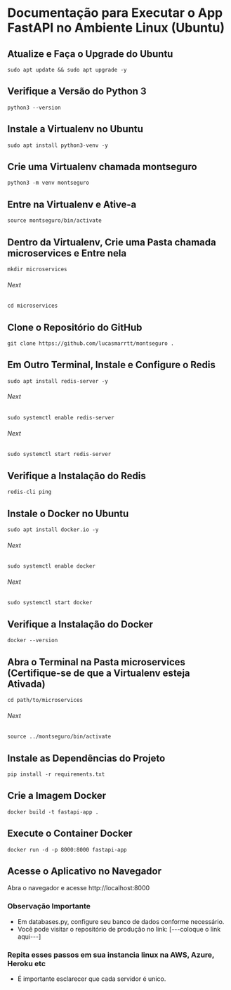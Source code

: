 # Documentação para Executar o App FastAPI no Ambiente Linux (Ubuntu)
## Atualize e Faça o Upgrade do Ubuntu
`sudo apt update && sudo apt upgrade -y`
## Verifique a Versão do Python 3
`python3 --version`
## Instale a Virtualenv no Ubuntu 
`sudo apt install python3-venv -y`
## Crie uma Virtualenv chamada montseguro
`python3 -m venv montseguro`
## Entre na Virtualenv e Ative-a
`source montseguro/bin/activate`
## Dentro da Virtualenv, Crie uma Pasta chamada microservices e Entre nela
`mkdir microservices `
###### Next
`cd microservices`
## Clone o Repositório do GitHub
`git clone https://github.com/lucasmarrtt/montseguro .`
## Em Outro Terminal, Instale e Configure o Redis
`sudo apt install redis-server -y`
###### Next
`sudo systemctl enable redis-server`
###### Next
`sudo systemctl start redis-server`
## Verifique a Instalação do Redis
`redis-cli ping`
## Instale o Docker no Ubuntu
`sudo apt install docker.io -y`
###### Next
`sudo systemctl enable docker`
###### Next
`sudo systemctl start docker`
## Verifique a Instalação do Docker
`docker --version`
## Abra o Terminal na Pasta microservices (Certifique-se de que a Virtualenv esteja Ativada)
`cd path/to/microservices`
###### Next 
`source ../montseguro/bin/activate`
## Instale as Dependências do Projeto
`pip install -r requirements.txt`
## Crie a Imagem Docker
`docker build -t fastapi-app .`
## Execute o Container Docker
`docker run -d -p 8000:8000 fastapi-app`
## Acesse o Aplicativo no Navegador
Abra o navegador e acesse http://localhost:8000

### Observação Importante 
- Em databases.py, configure seu banco de dados conforme necessário.
- Você pode visitar o repositório de produção no link: [---coloque o link aqui---]

### Repita esses passos em sua instancia linux na AWS, Azure, Heroku etc 
- É importante esclarecer que cada servidor é unico.


